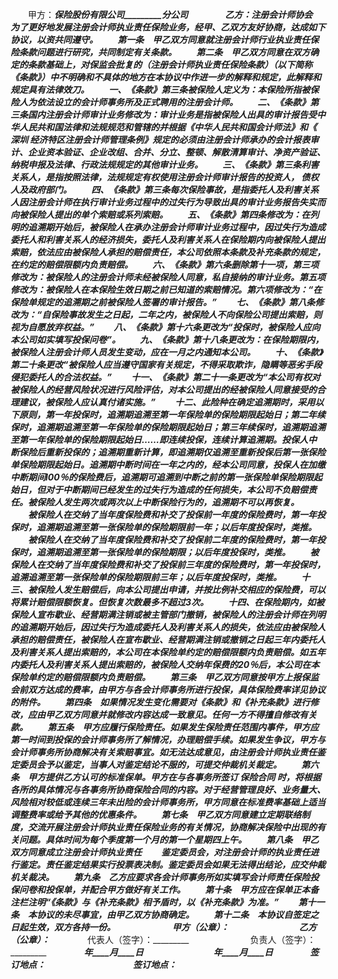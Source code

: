 
 


　　甲方：_________保险股份有限公司_________分公司　　
　　乙方：_________注册会计师协会　　
　　为了更好地发展注册会计师执业责任保险业务，经甲、乙双方友好协商，达成如下协议，以资共同遵守。
　　第一条　甲乙双方同意就注册会计师行业执业责任保险条款问题进行研究，共同制定有关条款。
　　第二条　甲乙双方同意在双方确定的条款基础上，对保监会批复的（注册会计师执业责任保险条款）（以下简称《条款》）中不明确和不具体的地方在本协议中作进一步的解释和规定，此解释和规定具有法律效刀。
　　一、《条款》第三条被保险人定义为：本保险所指被保险人为依法设立的会计师事务所及正式聘用的注册会计师。
　　二、《条款》第三条国内注册会计师审计业务修改为：审计业务是指被保险人出具的审计报告受中华人民共和国法律和法规规范和管辖的并根据《中华人民共和国会计师法》和《
深圳
经济特区注册会计师管理条例》规定的必须由注册会计师承办的会计报表审计、企业资本验证、企业改组、合并、分立、整顿、解散清算审计、净资产验证、纳税申报及法律、行政法规规定的其他审计业务。
　　三、《条款》第三条利害关系人，是指按照法律，法规规定有权使用注册会计师审计报告的投资人，
债权
人及政府部门。
　　四、《条款》第三条每次保险事故，是指委托人及利害关系人因注册会计师在执行审计业务过程中的过失行为导致出具的审计业务报告失实而向被保险人提出的单个索赔或系列索赔。
　　五、《条款》第四条修改为：在列明的追溯期开始后，被保险人在承办注册会计师审计业务过程中，因过失行为造成委托人和利害关系人的经济损失，委托人及利害关系人在保险期内向被保险人提出索赔，依法应由被保险人承担的赔偿责任，本公司依照本条款及补充条款的规定，在约定的赔偿限额内负责赔偿。
　　六、《条款》第六条删除第十一项，第三项修改为：被保险人的注册会计师未经被保险人同意，私自接纳的审计业务。第五项修改为：被保险人在本保险生效日期之前已知道的索赔情况。第六项修改为：“在保险单规定的追溯期之前被保险人签署的审计报告。”
　　七、《条款》第八条修改为：“自保险事故发生之日起，二年之内，被保险人不向保险公司提出索赔，则视为自愿放弃权益。”
　　八、《条款》第十六条更改为“投保时，被保险人应向本公司如实填写投保问卷”。
　　九、《条款》第十八条更改为：在保险期限内，被保险人注册会计师人员发生变动，应在一月之内通知本公司。
　　十、《条款》第二十条更改“被保险人应当遵守国家有关规定，不得采取欺诈，隐瞒等恶劣手段侵犯委托人的合法权益。”
　　十一、《条款》第二十一条更改为“本公司有权对被保险人的经营风险状况进行风险评估，对本公司提出的经被保险人同意接受的合理建议，被保险人应认真付诸实施。”
　　十二、此险种在确定追溯期时，采用以下原则，第一年投保时，追溯期追溯至第一年保险单的保险期限起始日；第二年续保时，追溯期追溯至第一年保险单的保险期限起始日；第三年续保时，追溯期追溯至第一年保险单的保险期限起始日……即连续投保，连续计算追溯期。投保人中断保险后重新投保的；追溯期重新计算，即追溯期仅追溯至重新投保后第一张保险单保险期限起始日。追溯期中断时间在一年之内的，经本公司同意，投保人在加缴中断期间l00％的保险费后，追溯期可追溯到中断之前的第一张保险单保险期限起始日，但对于中断期间已经发生的过失行为造成的任何损失，本公司不负赔偿责任。被保险人发生两次或两次以上中断保险行为的，追溯期不可以再恢复。
　　被保险人在交纳了当年度保险费和补交了投保前一年度的保险费时，第一年投保时，追溯期追溯至第一张保险单的保险期限前一年；以后年度投保时，类推。
　　被保险人在交纳了当年度保险费和补交了投保前二年度的保险费时，第一年投保时，追溯期追溯至第一张保险单的保险期限；以后年度投保时，类推。
　　被保险人在交纳了当年度保险费和补交了投保前三年度的保险费时，第一年投保时，追溯追溯至第一张保险单的保险期限前三年；以后年度投保时，类推。
　　十三、被保险人发生赔偿后，向本公司提出申请，并按比例补交相应的保险费，可以将累计赔偿限额恢复。但恢复次数最多不超过3次。
　　十四、在保险期内，如被保险人宣布歇业、经营期满注销或被主管部门撤销，被保险人的注册会计师在列明的追溯期开始后，因过失行为造成委托人及利害关系人的损失，依法应由被保险人承担的赔偿责任，被保险人在宣布歇业、经营期满注销或撤销之日起三年内委托人及利害关系人提出索赔的，本公司在本保险单约定的赔偿限额内负责赔偿。如五年内委托人及利害关系人提出索赔的，被保险人交纳年保费的20％后，本公司在本保险单约定的赔偿限额内负责赔偿。
　　第三条　甲乙双方同意按甲方上报保监会前双方达成的费率，由甲方与各会计师事务所进行投保，具体保险费率详见协议的附件。
　　第四条　如果情况发生变化需要对《条款》和《补充条款》进行修改，应由甲乙双方同意并就修改内容达成一致意见。任何一方不得擅自修改有关款。
　　第五条　甲方应履行保险责任。如果发生保险责任范围内事件，甲方应第一时间到投保的会计师事务所了解情况，办理赔偿手续。如果发生争议，甲方与会计师事务所协商解决有关索赔事宜。如无法达成意见，由注册会计师执业责任鉴定委员会予以鉴定，当事人对鉴定结论不服的，可提交仲裁机关裁定。
　　第六条　甲方提供乙方认可的标准保单。甲方在与各事务所签订
保险合同
时，将根据各所的具体情况与各事务所协商保险合同的内容。对于经营管理良好、业务量大、风险相对较低或连续三年未出险的会计师事务所，甲方同意在标准费率基础上适当调整费率或给予其他的优惠条件。
　　第七条　甲乙双方同意建立定期联络制度，交流开展注册会计师执业责任保险业务的有关情况，协商解决保险中出现的有关问题。具体时间为每个季度第一个月的第一个星期四上午。
　　第八条　甲乙双方同意成立注册会计师执业责任
　　鉴定委员会，对注册会计师的执业责任进行鉴定。责任鉴定结果实行投票表决制。鉴定委员会如果无法得出结论，应交仲裁机关裁决。
　　第九条　乙方应要求各会计师事务所如实填写会计师责任保险投保问卷和投保单，并配合甲方做好有关工作。
　　第十条　甲方应在保单正本备注栏注明“《条款》与《补充条款》相予盾时，以《补充条款》为准。”
　　第十一条　本协议的未尽事宜，由甲乙双方协商确定。
　　第十二条　本协议自签定之日起生效，双方各持一份。　　
　　
　　甲方（公章）：_________　　　　　　　　乙方（公章）：_________　　
　　代表人（签字）：_________　　　　　　　负责人（签字）：_________　　
　　_________年____月____日　　　　　　　　_________年____月____日　　
　　签订地点：_________　　　　　　　　　　签订地点：_________ 


 


 

 
 
 
 
 
  


  
 

  


  


  
 
 
 
 

